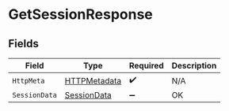 # GetSessionResponse


## Fields

| Field                                                   | Type                                                    | Required                                                | Description                                             |
| ------------------------------------------------------- | ------------------------------------------------------- | ------------------------------------------------------- | ------------------------------------------------------- |
| `HttpMeta`                                              | [HTTPMetadata](../../Models/Components/HTTPMetadata.md) | :heavy_check_mark:                                      | N/A                                                     |
| `SessionData`                                           | [SessionData](../../Models/Components/SessionData.md)   | :heavy_minus_sign:                                      | OK                                                      |